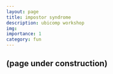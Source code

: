 ```yaml
---
layout: page
title: impostor syndrome
description: ubicomp workshop 
img:
importance: 1
category: fun
---
```


<div class="publications">
   <h2>(page under construction)</h2>
</div>
